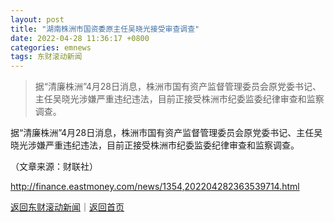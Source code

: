 ```yaml
---
layout: post
title: "湖南株洲市国资委原主任吴晓光接受审查调查"
date: 2022-04-28 11:36:17 +0800
categories: emnews
tags: 东财滚动新闻
---
```

> 据“清廉株洲”4月28日消息，株洲市国有资产监督管理委员会原党委书记、主任吴晓光涉嫌严重违纪违法，目前正接受株洲市纪委监委纪律审查和监察调查。

<p>据“清廉株洲”4月28日消息，株洲市国有资产监督管理委员会原党委书记、主任吴晓光涉嫌严重违纪违法，目前正接受株洲市纪委监委纪律审查和监察调查。</p><p class="em_media">（文章来源：财联社）</p>

<http://finance.eastmoney.com/news/1354,202204282363539714.html>

[返回东财滚动新闻](//finews.withounder.com/emnews/)｜[返回首页](//finews.withounder.com/)